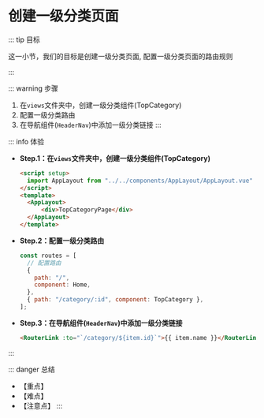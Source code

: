 # 创建一级分类页面

::: tip 目标

这一小节，我们的目标是创建一级分类页面, 配置一级分类页面的路由规则

:::

::: warning 步骤

1. 在`views`文件夹中，创建一级分类组件(TopCategory)
2. 配置一级分类路由
3. 在导航组件(`HeaderNav`)中添加一级分类链接
:::

::: info 体验

* **Step.1：在`views`文件夹中，创建一级分类组件(TopCategory)**

  ```html
  <script setup>
    import AppLayout from "../../components/AppLayout/AppLayout.vue"
  </script>
  <template>
    <AppLayout>
        <div>TopCategoryPage</div>
    </AppLayout>
  </template>
  ```

* **Step.2：配置一级分类路由**

  ```js
  const routes = [
    // 配置路由
    {
      path: "/",
      component: Home,
    },
    { path: "/category/:id", component: TopCategory },
  ];
  ```

* **Step.3：在导航组件(`HeaderNav`)中添加一级分类链接**

  ```html
  <RouterLink :to="`/category/${item.id}`">{{ item.name }}</RouterLink>
  ```

:::

::: danger 总结

* 【重点】
* 【难点】
* 【注意点】
:::
